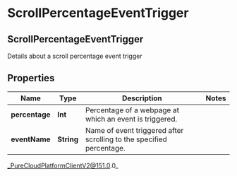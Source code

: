 # ScrollPercentageEventTrigger

## ScrollPercentageEventTrigger
Details about a scroll percentage event trigger

## Properties

|Name | Type | Description | Notes|
|------------ | ------------- | ------------- | -------------|
| **percentage** | **Int** | Percentage of a webpage at which an event is triggered. | |
| **eventName** | **String** | Name of event triggered after scrolling to the specified percentage. | |



_PureCloudPlatformClientV2@151.0.0_
